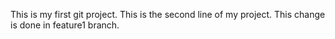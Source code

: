 This is my first git project.
This is the second line of my project.
This change is done in feature1 branch.